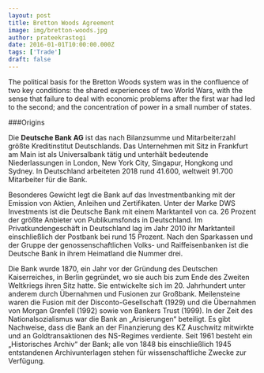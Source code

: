 ```yaml
---
layout: post
title: Bretton Woods Agreement
image: img/bretton-woods.jpg
author: prateekrastogi
date: 2016-01-01T10:00:00.000Z
tags: ['Trade']
draft: false
---
```


The political basis for the Bretton Woods system was in the confluence of two key conditions: the shared experiences of two World Wars, with the sense that failure to deal with economic problems after the first war had led to the second; and the concentration of power in a small number of states. 

###Origins

Die **Deutsche Bank AG** ist das nach Bilanzsumme und Mitarbeiterzahl größte Kreditinstitut Deutschlands. Das Unternehmen mit Sitz in Frankfurt am Main ist als Universalbank tätig und unterhält bedeutende Niederlassungen in London, New York City, Singapur, Hongkong und Sydney. In Deutschland arbeiteten 2018 rund 41.600, weltweit 91.700 Mitarbeiter für die Bank.

Besonderes Gewicht legt die Bank auf das Investmentbanking mit der Emission von Aktien, Anleihen und Zertifikaten. Unter der Marke DWS Investments ist die Deutsche Bank mit einem Marktanteil von ca. 26 Prozent der größte Anbieter von Publikumsfonds in Deutschland. Im Privatkundengeschäft in Deutschland lag im Jahr 2010 ihr Marktanteil einschließlich der Postbank bei rund 15 Prozent. Nach den Sparkassen und der Gruppe der genossenschaftlichen Volks- und Raiffeisenbanken ist die Deutsche Bank in ihrem Heimatland die Nummer drei.

Die Bank wurde 1870, ein Jahr vor der Gründung des Deutschen Kaiserreiches, in Berlin gegründet, wo sie auch bis zum Ende des Zweiten Weltkriegs ihren Sitz hatte. Sie entwickelte sich im 20. Jahrhundert unter anderem durch Übernahmen und Fusionen zur Großbank. Meilensteine waren die Fusion mit der Disconto-Gesellschaft (1929) und die Übernahmen von Morgan Grenfell (1992) sowie von Bankers Trust (1999). In der Zeit des Nationalsozialismus war die Bank an „Arisierungen“ beteiligt. Es gibt Nachweise, dass die Bank an der Finanzierung des KZ Auschwitz mitwirkte und an Goldtransaktionen des NS-Regimes verdiente. Seit 1961 besteht ein „Historisches Archiv“ der Bank; alle von 1848 bis einschließlich 1945 entstandenen Archivunterlagen stehen für wissenschaftliche Zwecke zur Verfügung.
